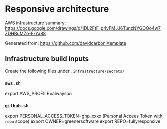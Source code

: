 # Responsive architecture

AWS infrastructure summary: https://docs.google.com/drawings/d/1DL2FtF_p4vFMJJ6TunzNYGOQo4w7ZDHBuMZo-E-Ya88

Generated from: https://github.com/davidcarboni/template

## Infrastructure build inputs

Create the following files under `.infrastructure/secrets/`

 ### `aws.sh`

export AWS_PROFILE=alwayson

### `github.sh`

export PERSONAL_ACCESS_TOKEN=ghp_xxxx (Personal Accees Token with `repo` scope)
export OWNER=greenersoftware
export REPO=fullyresponsive
